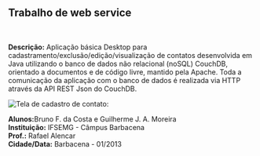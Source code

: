 <h2>Trabalho de web service</h2><br>

<b>Descrição:</b> Aplicação básica Desktop para cadastramento/exclusão/edição/visualização de contatos desenvolvida 
em Java utilizando o banco de dados não relacional (noSQL) CouchDB, orientado a documentos e de código livre, mantido
pela Apache. Toda a comunicação da aplicação com o banco de dados é realizada via HTTP através da API REST Json do CouchDB.

![Tela de cadastro de contato:](https://github.com/BrunoFer/TP_WS_CouchDB/master/samples/cadastro.png)

<b>Alunos:</b>Bruno F. da Costa e Guilherme J. A. Moreira<br>
<b>Instituição:</b> IFSEMG - Câmpus Barbacena<br>
<b>Prof.:</b> Rafael Alencar<br>
<b>Cidade/Data:</b> Barbacena - 01/2013<br>
